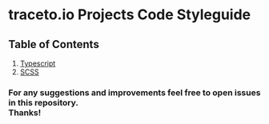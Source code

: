 # traceto.io Projects Code Styleguide

## Table of Contents
  1. [Typescript](https://github.com/tracetoio/styleguide/tree/master/ts)
  1. [SCSS](https://github.com/tracetoio/styleguide/tree/master/scss)

### For any suggestions and improvements feel free to open issues in this repository.<br>Thanks!
